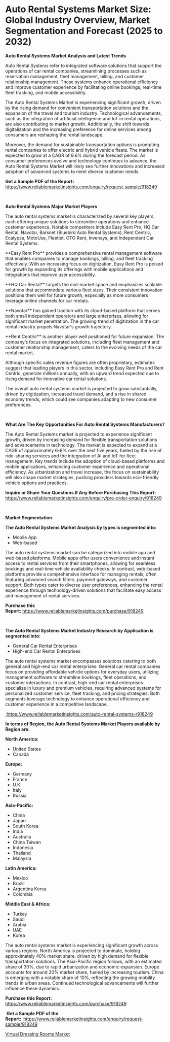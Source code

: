 <p><h1>Auto Rental Systems Market Size: Global Industry Overview, Market Segmentation and Forecast (2025 to 2032)</h1></p><p><strong>Auto Rental Systems Market Analysis and Latest Trends</strong></p>
<p><p>Auto Rental Systems refer to integrated software solutions that support the operations of car rental companies, streamlining processes such as reservation management, fleet management, billing, and customer relationship management. These systems enhance operational efficiency and improve customer experience by facilitating online bookings, real-time fleet tracking, and mobile accessibility.</p><p>The Auto Rental Systems Market is experiencing significant growth, driven by the rising demand for convenient transportation solutions and the expansion of the travel and tourism industry. Technological advancements, such as the integration of artificial intelligence and IoT in rental operations, are also contributing to market growth. Additionally, the shift towards digitalization and the increasing preference for online services among consumers are reshaping the rental landscape.</p><p>Moreover, the demand for sustainable transportation options is prompting rental companies to offer electric and hybrid vehicle fleets. The market is expected to grow at a CAGR of 9.6% during the forecast period. As consumer preferences evolve and technology continues to advance, the Auto Rental Systems Market will likely see further innovations and increased adoption of advanced systems to meet diverse customer needs.</p></p>
<p><strong>Get a Sample PDF of the Report:&nbsp;</strong> <a href="https://www.reliablemarketinsights.com/enquiry/request-sample/918249?utm_campaign=3186&utm_medium=2&utm_source=Github&utm_content=ia&utm_term=06032025&utm_id=auto-rental-systems">https://www.reliablemarketinsights.com/enquiry/request-sample/918249</a></p>
<p>&nbsp;</p>
<p><strong>Auto Rental Systems Major Market Players</strong></p>
<p><p>The auto rental systems market is characterized by several key players, each offering unique solutions to streamline operations and enhance customer experience. Notable competitors include Easy Rent Pro, HQ Car Rental, Navotar, Barsnet (Bluebird Auto Rental Systems), Rent Centric, Ecalypse, MotoUse, Fleetlet, OTO Rent, Invensys, and Independent Car Rental Systems.</p><p>**Easy Rent Pro** provides a comprehensive rental management software that enables companies to manage bookings, billing, and fleet tracking effectively. With an increasing focus on digitization, Easy Rent Pro is poised for growth by expanding its offerings with mobile applications and integrations that improve user accessibility.</p><p>**HQ Car Rental** targets the mid-market space and emphasizes scalable solutions that accommodate various fleet sizes. Their consistent innovation positions them well for future growth, especially as more consumers leverage online channels for car rentals.</p><p>**Navotar** has gained traction with its cloud-based platform that serves both small independent operators and large enterprises, allowing for significant market penetration. The growing trend of digitization in the car rental industry propels Navotar's growth trajectory.</p><p>**Rent Centric** is another player well positioned for future expansion. The company’s focus on integrated solutions, including fleet management and customer relationship management, caters to the evolving needs of the car rental market.</p><p>Although specific sales revenue figures are often proprietary, estimates suggest that leading players in this sector, including Easy Rent Pro and Rent Centric, generate millions annually, with an upward trend expected due to rising demand for innovative car rental solutions.</p><p>The overall auto rental systems market is projected to grow substantially, driven by digitization, increased travel demand, and a rise in shared economy trends, which could see companies adapting to new consumer preferences.</p></p>
<p>&nbsp;</p>
<p><strong>What Are The Key Opportunities For Auto Rental Systems Manufacturers?</strong></p>
<p><p>The Auto Rental Systems market is projected to experience significant growth, driven by increasing demand for flexible transportation solutions and advancements in technology. The market is expected to expand at a CAGR of approximately 6-8% over the next five years, fueled by the rise of ride-sharing services and the integration of AI and IoT for fleet management. Key trends include the adoption of cloud-based platforms and mobile applications, enhancing customer experience and operational efficiency. As urbanization and travel increase, the focus on sustainability will also shape market strategies, pushing providers towards eco-friendly vehicle options and practices.</p></p>
<p><strong>Inquire or Share Your Questions If Any Before Purchasing This Report:</strong> <a href="https://www.reliablemarketinsights.com/enquiry/pre-order-enquiry/918249?utm_campaign=3186&utm_medium=2&utm_source=Github&utm_content=ia&utm_term=06032025&utm_id=auto-rental-systems">https://www.reliablemarketinsights.com/enquiry/pre-order-enquiry/918249</a></p>
<p>&nbsp;</p>
<p><strong>Market Segmentation</strong></p>
<p><strong>The Auto Rental Systems Market Analysis by types is segmented into:</strong></p>
<p><ul><li>Mobile App</li><li>Web-based</li></ul></p>
<p><p>The auto rental systems market can be categorized into mobile app and web-based platforms. Mobile apps offer users convenience and instant access to rental services from their smartphones, allowing for seamless bookings and real-time vehicle availability checks. In contrast, web-based platforms provide a comprehensive interface for managing rentals, often featuring advanced search filters, payment gateways, and customer support. Both types cater to diverse user preferences, enhancing the rental experience through technology-driven solutions that facilitate easy access and management of rental services.</p></p>
<p><strong>Purchase this Report:&nbsp;</strong><a href="https://www.reliablemarketinsights.com/purchase/918249?utm_campaign=3186&utm_medium=2&utm_source=Github&utm_content=ia&utm_term=06032025&utm_id=auto-rental-systems">https://www.reliablemarketinsights.com/purchase/918249</a></p>
<p>&nbsp;</p>
<p><strong>The Auto Rental Systems Market Industry Research by Application is segmented into:</strong></p>
<p><ul><li>General Car Rental Enterprises</li><li>High-end Car Rental Enterprises</li></ul></p>
<p><p>The auto rental systems market encompasses solutions catering to both general and high-end car rental enterprises. General car rental companies focus on providing affordable vehicle options for everyday users, utilizing management software to streamline bookings, fleet operations, and customer interactions. In contrast, high-end car rental enterprises specialize in luxury and premium vehicles, requiring advanced systems for personalized customer service, fleet tracking, and pricing strategies. Both segments leverage technology to enhance operational efficiency and customer experience in a competitive landscape.</p></p>
<p><a href="https://www.reliablemarketinsights.com/auto-rental-systems-r918249?utm_campaign=3186&utm_medium=2&utm_source=Github&utm_content=ia&utm_term=06032025&utm_id=auto-rental-systems">&nbsp;https://www.reliablemarketinsights.com/auto-rental-systems-r918249</a></p>
<p><strong>In terms of Region, the Auto Rental Systems Market Players available by Region are:</strong></p>
<p>
    <p> <strong> North America: </strong>
        <ul>
            <li>United States</li>
            <li>Canada</li>
        </ul>
        </p> 
    <p> <strong> Europe: </strong>
        <ul>
            <li>Germany</li>
            <li>France</li>
            <li>U.K.</li>
            <li>Italy</li>
            <li>Russia</li>
        </ul>
        </p> 
    <p> <strong> Asia-Pacific: </strong>
        <ul>
            <li>China</li>
            <li>Japan</li>
            <li>South Korea</li>
            <li>India</li>
            <li>Australia</li>
            <li>China Taiwan</li>
            <li>Indonesia</li>
            <li>Thailand</li>
            <li>Malaysia</li>
        </ul>
        </p> 
    <p> <strong> Latin America: </strong>
        <ul>
            <li>Mexico</li>
            <li>Brazil</li>
            <li>Argentina Korea</li>
            <li>Colombia</li>
        </ul>
        </p> 
    <p> <strong> Middle East & Africa: </strong>
        <ul>
            <li>Turkey</li>
            <li>Saudi</li>
            <li>Arabia</li>
            <li>UAE</li>
            <li>Korea</li>
        </ul>
    </p>
    </p>
<p><p>The auto rental systems market is experiencing significant growth across various regions. North America is projected to dominate, holding approximately 40% market share, driven by high demand for flexible transportation solutions. The Asia-Pacific region follows, with an estimated share of 30%, due to rapid urbanization and economic expansion. Europe accounts for around 20% market share, fueled by increasing tourism. China is emerging with a notable share of 10%, reflecting the growing mobility trends in urban areas. Continued technological advancements will further influence these dynamics.</p></p>
<p><strong>Purchase this Report: </strong><a href="https://www.reliablemarketinsights.com/purchase/918249?utm_campaign=3186&utm_medium=2&utm_source=Github&utm_content=ia&utm_term=06032025&utm_id=auto-rental-systems">https://www.reliablemarketinsights.com/purchase/918249</a></p>
<p>&nbsp;<strong>Get a Sample PDF of the Report:&nbsp;&nbsp;</strong><a href="https://www.reliablemarketinsights.com/enquiry/request-sample/918249?utm_campaign=3186&utm_medium=2&utm_source=Github&utm_content=ia&utm_term=06032025&utm_id=auto-rental-systems">https://www.reliablemarketinsights.com/enquiry/request-sample/918249</a></p>
<p><strong></strong></p>
<p><p><a href="https://github.com/guinoopandam/Market-Research-Report-List-1/blob/main/virtual-dressing-rooms-market.md?utm_campaign=3186&utm_medium=2&utm_source=Github&utm_content=ia&utm_term=06032025&utm_id=auto-rental-systems">Virtual Dressing Rooms Market</a></p></p>